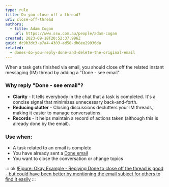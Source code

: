```yaml
---
type: rule
title: Do you close off a thread?
uri: close-off-thread
authors:
  - title: Adam Cogan
    url: https://www.ssw.com.au/people/adam-cogan
created: 2023-09-18T20:52:37.996Z
guid: dc9b3dc3-e7a4-4303-ad58-db8ee29936da
related:
  - dones-do-you-reply-done-and-delete-the-original-email
---
```

When a task gets finished via email, you should close off the related instant messaging (IM) thread by adding a "Done - see email".

<!--endintro-->

### Why reply "Done - see email"?

* **Clarity** - It tells everybody in the chat that a task is completed. It's a concise signal that minimizes unnecessary back-and-forth.
* **Reducing clutter** - Closing discussions declutters your IM threads, making it easier to manage conversations.
* **Records** - It helps maintain a record of actions taken (although this is already done by the email).

### Use when:

* A task related to an email is complete
* You have already sent a [Done email](https://www.ssw.com.au/rules/dones-do-you-reply-done-and-delete-the-original-email/)
* You want to close the conversation or change topics

::: ok
[!Figure: Okay Example - Replying Done to close off the thread is good - but could have been better by mentioning the email subject for others to find it easily](close-thread.jpg)
:::
